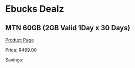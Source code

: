 
# Ebucks Dealz
## MTN 60GB (2GB Valid 1Day x 30 Days)
[Product Page](https://www.ebucks.com/web/shop/productSelected.do?prodId=1194739064&catId=300)

Price: R499.00

Savings: 


	